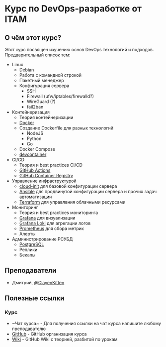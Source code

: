 # Курс по DevOps-разработке от ITAM

## О чём этот курс?

Этот курс посвящен изучению основ DevOps технологий и подходов. Предварительный список тем:

- Linux
  - Debian
  - Работа с командной строкой
  - Пакетный менеджер
  - Конфигурация сервера
    - SSH
    - Firewall (ufw/iptables/firewalld?)
    - WireGuard (?)
    - fail2ban
- Контейнеризация
  - Теория контейнеризации
  - [Docker]()
  - Создание Dockerfile для разных технологий
    - NodeJS
    - Python
    - Go
  - Docker Compose
  - [devcontainer](https://code.visualstudio.com/docs/devcontainers/containers)
- CI/CD
  - Теория и best practices CI/CD
  - [GitHub Actions](https://github.com/features/actions)
  - [GitHub Container Registry](https://ghcr.io)
- Управление инфраструктурой
  - [cloud-init](https://cloud-init.io/) для базовой конфигурации сервера
  - [Ansible](https://www.ansible.com/) для продвинутой конфигурации сервера и прочих задач автоматизации
  - [Terraform](https://www.terraform.io/) для управлвния облачными ресурсами
- Мониторинг
  - Теория и best practices мониторинга
  - [Grafana](https://grafana.com/) для визуализации
  - [Grafana Loki](https://grafana.com/oss/loki/) для агрегации логов
  - [Prometheus](https://prometheus.io/) для сбора метрик
  - Алерты
- Администрирование РСУБД
  - [PostgreSQL](https://www.postgresql.org/)
  - Реплики
  - Бекапы 

## Преподаватели

- Дмитрий, [@ClayenKitten](https://t.me/ClayenKitten)

## Полезные ссылки

### Курс

- ~Чат курса~ - Для получения ссылки на чат курса напишите любому преподавателю
- [GitHub](https://github.com/ITAM-DevOps-Course-2024) - GitHub организация курса
- [Wiki](https://github.com/ITAM-DevOps-Course-2024/.github/wiki) - GitHub Wiki с теорией, разбитой по урокам

